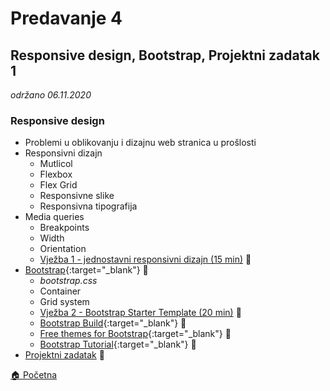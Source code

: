 # Predavanje 4
## Responsive design, Bootstrap, Projektni zadatak 1
_održano 06.11.2020_

### Responsive design
* Problemi u oblikovanju i dizajnu web stranica u prošlosti
* Responsivni dizajn
    * Mutlicol
    * Flexbox
    * Flex Grid
    * Responsivne slike
    * Responsivna tipografija
* Media queries
    * Breakpoints
    * Width
    * Orientation
    * [Vježba 1 - jednostavni responsivni dizajn (15 min)](./vjezba1/) 🧪
* [Bootstrap](https://getbootstrap.com/){:target="_blank"} 🔗
    * _bootstrap.css_
    * Container
    * Grid system
    * [Vježba 2 - Bootstrap Starter Template (20 min)](./vjezba2/) 🧪
    * [Bootstrap Build](https://bootstrap.build/){:target="_blank"} 🔗
    * [Free themes for Bootstrap](https://bootswatch.com/){:target="_blank"} 🔗
    * [Bootstrap Tutorial](https://www.w3schools.com/bootstrap4/default.asp){:target="_blank"} 🔗
* [Projektni zadatak](./projektnizadatak/) 🧭


[🏠 Početna](../.)